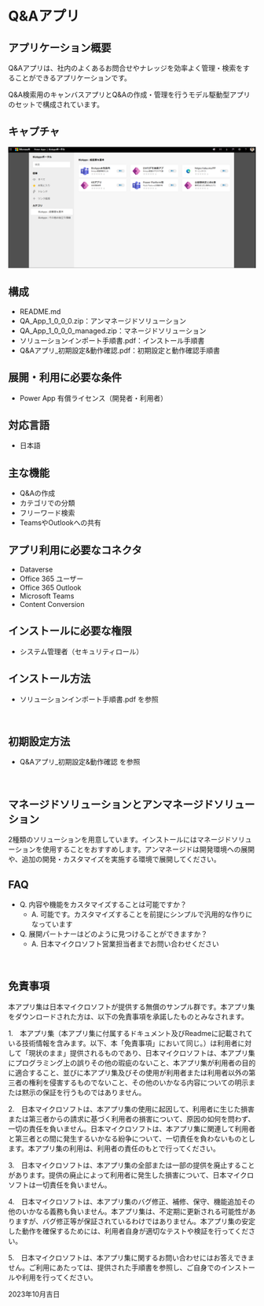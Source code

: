 # Q&Aアプリ

## アプリケーション概要
Q&Aアプリは、社内のよくあるお問合せやナレッジを効率よく管理・検索をすることができるアプリケーションです。

Q&A検索用のキャンバスアプリとQ&Aの作成・管理を行うモデル駆動型アプリのセットで構成されています。

## キャプチャ
![キャプチャ](https://github.com/microsoft/PowerApps-Sample-Apps-Japan/blob/main/docs/%E7%A4%BE%E5%86%85%E3%82%B7%E3%82%B9%E3%83%86%E3%83%A0%E3%83%9D%E3%83%BC%E3%82%BF%E3%83%AB.png?raw=true "キャプチャ")

## 構成
- README.md
- QA_App_1_0_0_0.zip：アンマネージドソリューション
- QA_App_1_0_0_0_managed.zip：マネージドソリューション
- ソリューションインポート手順書.pdf：インストール手順書
- Q&Aアプリ_初期設定&動作確認.pdf：初期設定と動作確認手順書

## 展開・利用に必要な条件
- Power App 有償ライセンス（開発者・利用者）

## 対応言語
- 日本語

## 主な機能
- Q&Aの作成
- カテゴリでの分類
- フリーワード検索
- TeamsやOutlookへの共有

## アプリ利用に必要なコネクタ
- Dataverse
- Office 365 ユーザー
- Office 365 Outlook
- Microsoft Teams
- Content Conversion

## インストールに必要な権限
- システム管理者（セキュリティロール）


## インストール方法
- ソリューションインポート手順書.pdf を参照
<br>

## 初期設定方法
- Q&Aアプリ_初期設定&動作確認 を参照
<br>

## マネージドソリューションとアンマネージドソリューション
2種類のソリューションを用意しています。インストールにはマネージドソリューションを使用することをおすすめします。アンマネージドは開発環境への展開や、追加の開発・カスタマイズを実施する環境で展開してください。
<br>

## FAQ
* Q. 内容や機能をカスタマイズすることは可能ですか？
    * A. 可能です。カスタマイズすることを前提にシンプルで汎用的な作りになっています
* Q. 展開パートナーはどのように見つけることができますか？
    * A. 日本マイクロソフト営業担当者までお問い合わせください
<br>

## 免責事項
本アプリ集は日本マイクロソフトが提供する無償のサンプル群です。本アプリ集をダウンロードされた方は、以下の免責事項を承諾したものとみなされます。

1.　本アプリ集（本アプリ集に付属するドキュメント及びReadmeに記載されている技術情報を含みます。以下、本「免責事項」において同じ。）は利用者に対して「現状のまま」提供されるものであり、日本マイクロソフトは、本アプリ集にプログラミング上の誤りその他の瑕疵のないこと、本アプリ集が利用者の目的に適合すること、並びに本アプリ集及びその使用が利用者または利用者以外の第三者の権利を侵害するものでないこと、その他のいかなる内容についての明示または黙示の保証を行うものではありません。

2.　日本マイクロソフトは、本アプリ集の使用に起因して、利用者に生じた損害または第三者からの請求に基づく利用者の損害について、原因の如何を問わず、一切の責任を負いません。日本マイクロソフトは、本アプリ集に関連して利用者と第三者との間に発生するいかなる紛争について、一切責任を負わないものとします。本アプリ集の利用は、利用者の責任のもとで行ってください。

3.　日本マイクロソフトは、本アプリ集の全部または一部の提供を廃止することがあります。提供の廃止によって利用者に発生した損害について、日本マイクロソフトは一切責任を負いません。

4.　日本マイクロソフトは、本アプリ集のバグ修正、補修、保守、機能追加その他のいかなる義務も負いません。本アプリ集は、不定期に更新される可能性がありますが、バグ修正等が保証されているわけではありません。本アプリ集の安定した動作を確保するためには、利用者自身が適切なテストや検証を行ってください。

5.　日本マイクロソフトは、本アプリ集に関するお問い合わせにはお答えできません。ご利用にあたっては、提供された手順書を参照し、ご自身でのインストールや利用を行ってください。

2023年10月吉日